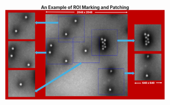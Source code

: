 <p align="center">
  <strong>An Example of ROI Marking and Patching</strong><br>
  <img src="https://github.com/orukundo/Manual-ROI-Patching-Pre-Annotation-Tool/blob/main/ManualRoiPatchingTool.png" alt="Manual ROI Patching Tool" width="800">
</p>


